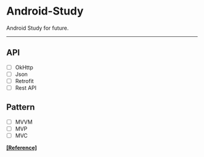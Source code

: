 # Android-Study
Android Study for future.

-----

## API
- [ ] OkHttp
- [ ] Json
- [ ] Retrofit
- [ ] Rest API

## Pattern
- [ ] MVVM
- [ ] MVP
- [ ] MVC

**[[Reference]](https://academy.realm.io/kr/posts/eric-maxwell-mvc-mvp-and-mvvm-on-android)** 